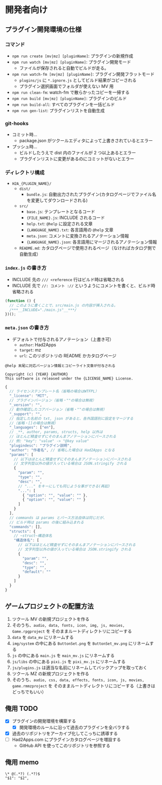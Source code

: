 # 開発者向け

## プラグイン開発環境の仕様

### コマンド

- `npm run create [mv|mz] [pluginName]`: プラグインの新規作成
- `npm run watch [mv|mz] [pluginName]`: プラグイン開発モード
  - ファイルが保存されると自動でビルドが走る。
- `npm run watch-fm [mv|mz] [pluginName]`: プラグイン開発フラットモード
  - `plugins/js` に `*.ignore.js` としてビルド結果がコピーされる
  - プラグイン選択画面でフォルダが使えない MV 用
- `npm run clean-fm`: watch-fm で散らかったコピーを一掃する
- `npm run build [mv|mz] [pluginName]`: プラグインのビルド
- `npm run build-all`: すべてのプラグインを一括ビルド
- `npm run gen-list`: プラグインリストを自動生成

### git-hooks

- コミット時...
  - package.json がツクールエディタによって上書きされているとエラー
- プッシュ時...
  - ビルドしたうえで dist 内のファイルが 2 つ以上あるとエラー
  - プラグインリストに変更があるのにコミットがないとエラー

### ディレクトリ構成

- `H2A_{PLUGIN_NAME}/`
  - `dist/`
    - `bundle.js`: 自動出力されたプラグイン(カタログページでファイル名を変更してダウンロードされる)
  - `src/`
    - `base.js`: テンプレートとなるコード
    - `{FILE_NAME}.js`: INCLUDE されるコード
    - `help.txt`: `@help` に設定される文章
    - `{LANGUAGE_NAME}.txt`: 各言語用の `@help` 文章
    - `meta.json`: コメントに変換されるアノテーション情報
    - `{LANGUAGE_NAME}.json`: 各言語用にマージされるアノテーション情報
  - `README.md`: カタログページで使用されるページ（なければカタログ側で自動生成）

### `index.js` の書き方

- INCLUDE 先の `/// <reference` 行はビルド時は省略される
- INCLUDE 先で `//: コメント ://` というようにコメントを書くと、ビルド時省略される

```js
(function () {
  // このように書くことで、src/main.js の内容が挿入される。
  /***__INCLUDE="./main.js"__***/
})();
```

### `meta.json` の書き方

- デフォルトで付与されるアノテーション（上書き可）
  - `author`: Had2Apps
  - `target`: mz
  - `url`: このリポジトリの README かカタログページ

```
@help 末尾に対応バージョン情報とコピーライト文章が付与される

Copyright (c) {YEAR} {AUTHOR}
This software is released under the {LICENSE_NAME} License.
```

```js
{
  // ライセンステンプレート名（省略の場合はWTFPL）
  "_license": "MIT",
  // プラグインバージョン（省略・""の場合は無視）
  "_version": "",
  // 動作確認したコアバージョン（省略・""の場合は無視）
  "_support": "",
  // 指定した名前の txt, json があると、各外国語別に設定をマージする
  //（省略・[]の場合は無視）
  "_languages": ["en"],
  // _**, author, params, structs, help 以外は
  // ほとんど精査せずにそのまんまアノテーションにパースされる
  // 例: "key": "value" -> "@key value"
  "plugindesc": "プラグイン説明",
  "author": "作者名", // 省略した場合は Had2Apps となる
  "params": [
    // 以下はほとんど精査せずにそのまんまアノテーションにパースされる
    // 文字列型以外の値が入っている場合は JSON.stringify される
    {
      "param": "",
      "type": "",
      "desc": "",
      // "..." をキーにしても同じような事ができる(再起)
      "...": [
        { "option": "", "value": "" },
        { "option": "", "value": "" }
      ]
    }
  ],
  // commands は params とパース方法自体は同じだが、
  // ビルド時は params の後に組み込まれる
  "commands": [],
  "structs": {
    // ~struct~構造体名
    "構造体名": [
      // 以下はほとんど精査せずにそのまんまアノテーションにパースされる
      // 文字列型以外の値が入っている場合は JSON.stringify される
      {
        "param": "",
        "desc": "",
        "type": "",
        "default": ""
      }
    ]
  }
}
```

## ゲームプロジェクトの配置方法

1. ツクール MV の新規プロジェクトを作る
2. そのうち、`audio, data, fonts, icon, img, js, movies, Game.rpgproject` を
   そのままルートディレクトリにコピーする
3. `data` を `data_mv` にリネームする
4. `img/system` の中にある `ButtonSet.png` を `ButtonSet_mv.png` にリネームする
5. `js` の中にある `main.js` を `main_mv.js` にリネームする
6. `js/libs` の中にある `pixi.js` を `pixi_mv.js` にリネームする
7. `js/plugins.js` は適当な名前にリネームしてバックアップを取っておく
8. ツクール MZ の新規プロジェクトを作る
9. そのうち、`audio, css, data, effects, fonts, icon, js, movies, game.rmmzproject` を
   そのままルートディレクトリにコピーする（上書きはどっちでもいい）

## 俺用 TODO

- [x] プラグインの開発環境を構築する
  - [x] 開発環境のルールに沿って過去のプラグインを全バラする
- [x] 過去のリポジトリをアーカイブ化してこっちに誘導する
- [ ] Had2Apps.com にプラグインカタログページを増設する
  - GitHub API を使ってこのリポジトリを参照する

## 俺用 memo

```
\* @(.*?) (.*?)$
"$1": "$2",
```
